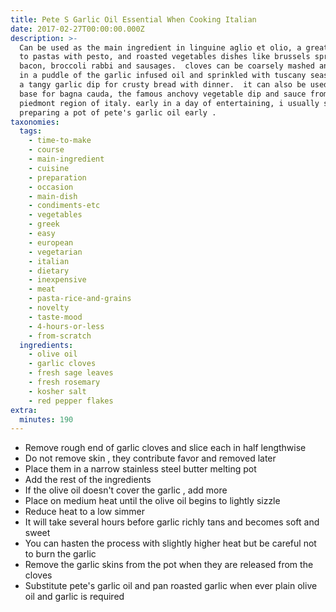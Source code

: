 ```yaml
---
title: Pete S Garlic Oil Essential When Cooking Italian
date: 2017-02-27T00:00:00.000Z
description: >-
  Can be used as the main ingredient in linguine aglio et olio, a great addition
  to pastas with pesto, and roasted vegetables dishes like brussels sprouts with
  bacon, broccoli rabbi and sausages.  cloves can be coarsely mashed and placed
  in a puddle of the garlic infused oil and sprinkled with tuscany seasoning for
  a tangy garlic dip for crusty bread with dinner.  it can also be used as the
  base for bagna cauda, the famous anchovy vegetable dip and sauce from the
  piedmont region of italy. early in a day of entertaining, i usually start by
  preparing a pot of pete's garlic oil early .
taxonomies:
  tags:
    - time-to-make
    - course
    - main-ingredient
    - cuisine
    - preparation
    - occasion
    - main-dish
    - condiments-etc
    - vegetables
    - greek
    - easy
    - european
    - vegetarian
    - italian
    - dietary
    - inexpensive
    - meat
    - pasta-rice-and-grains
    - novelty
    - taste-mood
    - 4-hours-or-less
    - from-scratch
  ingredients:
    - olive oil
    - garlic cloves
    - fresh sage leaves
    - fresh rosemary
    - kosher salt
    - red pepper flakes
extra:
  minutes: 190
---
```

 - Remove rough end of garlic cloves and slice each in half lengthwise
 - Do not remove skin , they contribute favor and removed later
 - Place them in a narrow stainless steel butter melting pot
 - Add the rest of the ingredients
 - If the olive oil doesn't cover the garlic , add more
 - Place on medium heat until the olive oil begins to lightly sizzle
 - Reduce heat to a low simmer
 - It will take several hours before garlic richly tans and becomes soft and sweet
 - You can hasten the process with slightly higher heat but be careful not to burn the garlic
 - Remove the garlic skins from the pot when they are released from the cloves
 - Substitute pete's garlic oil and pan roasted garlic when ever plain olive oil and garlic is required

